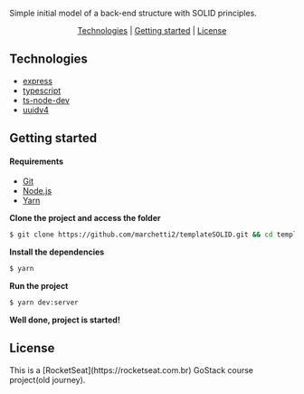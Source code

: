 
Simple initial model of a back-end structure with SOLID principles.

<p align="center">
 <a href="#technologies">Technologies</a> | <a href="#started">Getting started</a> | <a href="#license">License</a>
</p>

<h2 id="technologies">Technologies</h2>

- [express](https://expressjs.com/pt-br/)
- [typescript](https://www.typescriptlang.org)
- [ts-node-dev](https://github.com/wclr/ts-node-dev)
- [uuidv4](https://github.com/thenativeweb/uuidv4)

<h2 id="started">Getting started</h2>

<h4>Requirements</h4>

- [Git](https://git-scm.com) 
- [Node.js](https://nodejs.org/en/) 
- [Yarn](https://classic.yarnpkg.com/)

**Clone the project and access the folder**
```bash
$ git clone https://github.com/marchetti2/templateSOLID.git && cd templateSOLID
```

**Install the dependencies**
```bash
$ yarn
```
**Run the project**
```bash
$ yarn dev:server
```
**Well done, project is started!**

<h2 id="license">License</h2>
This is a [RocketSeat](https://rocketseat.com.br) GoStack course project(old journey).
